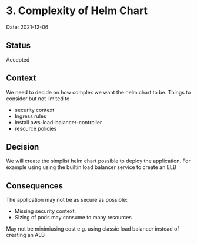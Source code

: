 # 3. Complexity of Helm Chart

Date: 2021-12-06

## Status

Accepted

## Context

We need to decide on how complex we want the helm chart to be. Things to consider but not limited to

* security context
* Ingress rules
* install aws-load-balancer-controller
* resource policies

## Decision

We will create the simplist helm chart possible to deploy the application. For example using using the builtin load balancer service to create an ELB

## Consequences

The application may not be as secure as possible:

* Missing security context.
* Sizing of pods may consume to many resources

May not be minimiusing cost e.g. using classic load balancer instead of creating an ALB
